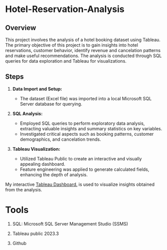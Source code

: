 # Hotel-Reservation-Analysis 

## Overview
This project involves the analysis of a hotel booking dataset using Tableau. The primary objective of this project is to gain insights into hotel reservations, customer behavior, identify revenue and cancelation patterns and make useful recommendations. The analysis is conducted through SQL queries for data exploration and Tableau for visualizations.

## Steps
1. **Data Import and Setup:**
   - The dataset (Excel file) was imported into a local Microsoft SQL Server database for querying.
   
2. **SQL Analysis:**
   - Employed SQL queries to perform exploratory data analysis, extracting valuable insights and summary statistics on key variables.
   - Investigated critical aspects such as booking patterns, customer demographics, and cancelation trends.
     
3. **Tableau Visualization:**
   - Utilized Tableau Public to create an interactive and visually appealing dashboard.
   - Feature engineering was applied to generate calculated fields, enhancing the depth of analysis.

My interactive [Tableau Dashboard.](https://public.tableau.com/views/hotel_reservations/HotelResDashboard?:language=en-US&publish=yes&:display_count=n&:origin=viz_share_link) is used to visualize insights obtained from the analysis.

# Tools
1. SQL: Microsoft SQL Server Management Studio (SSMS)
   
2. Tableau public 2023.3
   
3. Github
  


